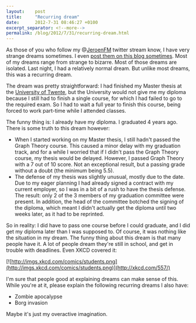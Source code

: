 ```yaml
---
layout:    post
title:     "Recurring dream"
date:      2012-7-31 08:46:27 +0100
excerpt_separator: <!--more-->
permalink: /blog/2012/7/31/recurring-dream.html
---
```


As those of you who follow my @[JeroenFM](https://twitter.com/JeroenFM) twitter stream know, I have very strange dreams sometimes. I even [post them on this blog sometimes](https://www.jeroensteenbeeke.nl/vampire-dream/). Most of my dreams range from strange to bizarre. Most of those dreams are isolated. Last night, I had a relatively normal dream. But unlike most dreams, this was a recurring dream.

<!--more-->
The dream was pretty straightforward: I had finished my Master thesis at the [University of Twente](http://www.utwente.nl), but the University would not give me my diploma because I still had to finish a single course, for which I had failed to go to the required exam. So I had to wait a full year to finish this course, being forced to work part-time while I attended classes.

The funny thing is: I already have my diploma. I graduated 4 years ago. There is some truth to this dream however:
* When I started working on my Master thesis, I still hadn't passed the Graph Theory course. This caused a minor delay with my graduation track, and for a while I worried that if I didn't pass the Graph Theory course, my thesis would be delayed. However, I passed Graph Theory with a 7 out of 10 score. Not an exceptional result, but a passing grade without a doubt (the minimum being 5.5).
* The defense of my thesis was slightly unusual, mostly due to the date. Due to my eager planning I had already signed a contract with my current employer, so I was in a bit of a rush to have the thesis defense. The result: only 2 of the 3 members of my graduation committee were present. In addition, the head of the committee botched the signing of the diploma, which meant I didn't actually get the diploma until two weeks later, as it had to be reprinted.

So in reality: I did have to pass one course before I could graduate, and I did get my diploma later than I was supposed to. Of course, it was nothing like the situation in my dream. The funny thing about this dream is that many people have it. A lot of people dream they're still in school, and get in trouble with deadlines. Even XKCD covered it:

[![http://imgs.xkcd.com/comics/students.png](http://imgs.xkcd.com/comics/students.png)](http://xkcd.com/557/)

I'm sure that people good at explaining dreams can make sense of this. While you're at it, please explain the following recurring dreams I also have:
* Zombie apocalypse
* Borg invasion

Maybe it's just my overactive imagination.